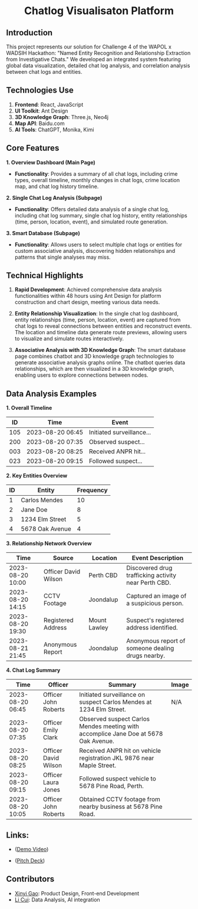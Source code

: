 <h1 align="center">Chatlog Visualisaton Platform</h1>

## Introduction

This project represents our solution for Challenge 4 of the WAPOL x WADSIH Hackathon: "Named Entity Recognition and Relationship Extraction from Investigative Chats." We developed an integrated system featuring global data visualization, detailed chat log analysis, and correlation analysis between chat logs and entities.

## **Technologies Use**

1. **Frontend**: React, JavaScript
2. **UI Toolkit**: Ant Design
3. **3D Knowledge Graph**: Three.js, Neo4j
4. **Map API**: Baidu.com
5. **AI Tools**: ChatGPT, Monika, Kimi

## **Core Features**

**1. Overview Dashboard (Main Page)**

- **Functionality**: Provides a summary of all chat logs, including crime types, overall timeline, monthly changes in chat logs, crime location map, and chat log history timeline.

**2. Single Chat Log Analysis (Subpage)**

- **Functionality**: Offers detailed data analysis of a single chat log, including chat log summary, single chat log history, entity relationships (time, person, location, event), and simulated route generation.

**3. Smart Database (Subpage)**

- **Functionality**: Allows users to select multiple chat logs or entities for custom associative analysis, discovering hidden relationships and patterns that single analyses may miss.

## **Technical Highlights**

1. **Rapid Development**: Achieved comprehensive data analysis functionalities within 48 hours using Ant Design for platform construction and chart design, meeting various data needs.

2. **Entity Relationship Visualization**: In the single chat log dashboard, entity relationships (time, person, location, event) are captured from chat logs to reveal connections between entities and reconstruct events. The location and timeline data generate route previews, allowing users to visualize and simulate routes interactively.

3. **Associative Analysis with 3D Knowledge Graph**: The smart database page combines chatbot and 3D knowledge graph technologies to generate associative analysis graphs online. The chatbot queries data relationships, which are then visualized in a 3D knowledge graph, enabling users to explore connections between nodes.

## **Data Analysis Examples**

**1. Overall Timeline**

| ID  | Time             | Event                     |
| --- | ---------------- | ------------------------- |
| 105 | 2023-08-20 06:45 | Initiated surveillance... |
| 200 | 2023-08-20 07:35 | Observed suspect...       |
| 003 | 2023-08-20 08:25 | Received ANPR hit...      |
| 023 | 2023-08-20 09:15 | Followed suspect...       |

**2. Key Entities Overview**

| ID  | Entity          | Frequency |
| --- | --------------- | --------- |
| 1   | Carlos Mendes   | 10        |
| 2   | Jane Doe        | 8         |
| 3   | 1234 Elm Street | 5         |
| 4   | 5678 Oak Avenue | 4         |

**3. Relationship Network Overview**

| Time             | Source               | Location     | Event Description                                    |
| ---------------- | -------------------- | ------------ | ---------------------------------------------------- |
| 2023-08-20 10:00 | Officer David Wilson | Perth CBD    | Discovered drug trafficking activity near Perth CBD. |
| 2023-08-20 14:15 | CCTV Footage         | Joondalup    | Captured an image of a suspicious person.            |
| 2023-08-20 19:30 | Registered Address   | Mount Lawley | Suspect's registered address identified.             |
| 2023-08-21 21:45 | Anonymous Report     | Joondalup    | Anonymous report of someone dealing drugs nearby.    |

**4. Chat Log Summary**

| Time             | Officer              | Summary                                                                             | Image |
| ---------------- | -------------------- | ----------------------------------------------------------------------------------- | ----- |
| 2023-08-20 06:45 | Officer John Roberts | Initiated surveillance on suspect Carlos Mendes at 1234 Elm Street.                 | N/A   |
| 2023-08-20 07:35 | Officer Emily Clark  | Observed suspect Carlos Mendes meeting with accomplice Jane Doe at 5678 Oak Avenue. |       |
| 2023-08-20 08:25 | Officer David Wilson | Received ANPR hit on vehicle registration JKL 9876 near Maple Street.               |       |
| 2023-08-20 09:15 | Officer Laura Jones  | Followed suspect vehicle to 5678 Pine Road, Perth.                                  |       |
| 2023-08-20 10:05 | Officer John Roberts | Obtained CCTV footage from nearby business at 5678 Pine Road.                       |       |

## Links:
- ([Demo Video](https://youtu.be/y_t_bSmGGlI))

- ([Pitch Deck](https://drive.google.com/file/d/1a72KiaWNZy_RF3DWihqkiE9QrL39gGF1/view?usp=sharing))

## Contributors

- [Xinyi Gao](www.linkedin.com/in/kahshinang): Product Design, Front-end Development
- [Li Cui](www.linkedin.com/in/li-cui-73809027b): Data Analysis, AI integration
